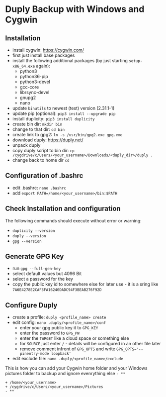 # Duply Backup with Windows and Cygwin

## Installation
- install cygwin: <https://cygwin.com/>
- first just install base packages
- install the following additional packages (by just starting `setup-x86_64.exe` again):
  - python3
  - python36-pip
  - python3-devel
  - gcc-core
  - librsync-devel
  - gnupg2
  - nano
- update `binutils` to newest (test) version (2.31.1-1)
- update pip (optional): `pip3 install --upgrade pip`
- install duplicity: `pip3 install duplicity`
- create bin dir: `mkdir bin`
- change to that dir: `cd bin`
- create link to gpg2: `ln -s /usr/bin/gpg2.exe gpg.exe`
- download duply: <https://duply.net/>
- unpack duply
- copy duply script to bin dir: `cp /cygdrive/c/Users/<your_username>/Downloads/<duply_dir>/duply .`
- change back to home dir `cd`

## Configuration of .bashrc
- edit .bashrc: `nano .bashrc`
- add `export PATH=/home/<your_username>/bin:$PATH`

## Check Installation and configuration
The following commands should execute without error or warning:
- `duplicity --version`
- `duply --version`
- `gpg --version`

## Generate GPG Key
- run `gpg --full-gen-key`
- select default values but 4096 Bit
- select a password for the key
- copy the public key id to somewhere else for later use -  it is a sring like `7A6E4278E2CAF3FA16240DADC94F3BEAB276F92D`

## Configure Duply
- create a profile: `duply <profile_name> create`
- edit config: `nano .duply/<profile_name>/conf`
  - enter your gpg public key it to `GPG_KEY`
  - enter the password to `GPG_PW`
  - enter the `TARGET` like a cloud space or something else
  - for `SOURCE` just enter `/` - details will be configured in an other file later
  - remove comment infront of `GPG_OPTS` and write `GPG_OPTS='--pinentry-mode loopback'`
- edit exclude file: `nano .duply/<profile_name>/exclude`

This is how you can add your Cygwin home folder and your Windows pictures folder to backup and ignore evenrything else `- **`
```
+ /home/<your_username>
+ /cygdrive/c/Users/<your_username>/Pictures
- **
```
